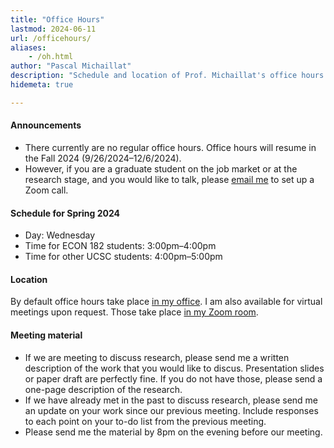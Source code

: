 ```yaml
---
title: "Office Hours"
lastmod: 2024-06-11
url: /officehours/
aliases:
    - /oh.html
author: "Pascal Michaillat"
description: "Schedule and location of Prof. Michaillat's office hours at the University of California, Santa Cruz."
hidemeta: true

---
```


<div class="thinline"></div>

#### Announcements

+ There currently are no regular office hours. Office hours will resume in the Fall 2024 (9/26/2024–12/6/2024).
+ However, if you are a graduate student on the job market or at the research stage, and you would like to talk, please [email me](mailto:pamichai@ucsc.edu) to set up a Zoom call.

<div class="thinline"></div>

#### Schedule for Spring 2024

+ Day: Wednesday
+ Time for ECON 182 students: 3:00pm–4:00pm
+ Time for other UCSC students: 4:00pm–5:00pm

<div class="thinline"></div>

#### Location

By default office hours take place [in my office](/location/). I am also available for virtual meetings upon request. Those take place [in my Zoom room](https://ucsc.zoom.us/my/pmichaillat).

<div class="thinline"></div>

#### Meeting material

+ If we are meeting to discuss research, please send me a written description of the work that you would like to discus. Presentation slides or paper draft are perfectly fine. If you do not have those, please send a one-page description of the research. 
+ If we have already met in the past to discuss research, please send me an update on your work since our previous meeting. Include responses to each point on your to-do list from the previous meeting. 
+ Please send me the material by 8pm on the evening before our meeting.